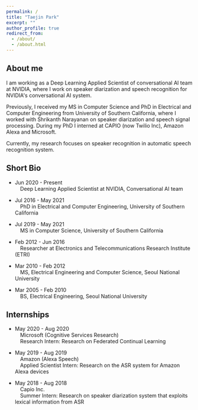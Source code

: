 ```yaml
---
permalink: /
title: "Taejin Park"
excerpt: ""
author_profile: true
redirect_from: 
  - /about/
  - /about.html
---
```


## About me

I am working as a Deep Learning Applied Scientist of conversational AI team at NVIDIA, where I work on speaker diarization and speech recognition for NVIDIA's conversational AI system. 

Previously, I received my MS in Computer Science and PhD in Electrical and Computer Engineering from University of Southern California, where I worked with Shrikanth Narayanan on speaker diarization and speech signal processing. During my PhD I interned at CAPIO (now Twilio Inc), Amazon Alexa and Microsoft. 

Currently, my research focuses on speaker recognition in automatic speech recognition system. 

## Short Bio

- Jun 2020 - Present    
&ensp;&ensp;Deep Learning Applied Scientist at NVIDIA, Conversational AI team

- Jul 2016 - May 2021   
&ensp;&ensp;PhD in Electrical and Computer Engineering, University of Southern California

- Jul 2019 - May 2021   
&ensp;&ensp;MS in Computer Science, University of Southern California

- Feb 2012 - Jun 2016   
&ensp;&ensp;Researcher at Electronics and Telecommunications Research Institute (ETRI)

- Mar 2010 - Feb 2012   
&ensp;&ensp;MS, Electrical Engineering and Computer Science, Seoul National University

- Mar 2005 - Feb 2010   
&ensp;&ensp;BS, Electrical Engineering, Seoul National University 

## Internships 

- May 2020 - Aug 2020     
&ensp;&ensp;Microsoft (Cognitive Services Research)     
&ensp;&ensp;Research Intern: Research on Federated Continual Learning

- May 2019 - Aug 2019   
&ensp;&ensp;Amazon (Alexa Speech)    
&ensp;&ensp;Applied Scientist Intern: Research on the ASR system for Amazon Alexa devices

- May 2018 - Aug 2018   
&ensp;&ensp;Capio Inc.   
&ensp;&ensp;Summer Intern: Research on speaker diarization system that exploits lexical information from ASR



